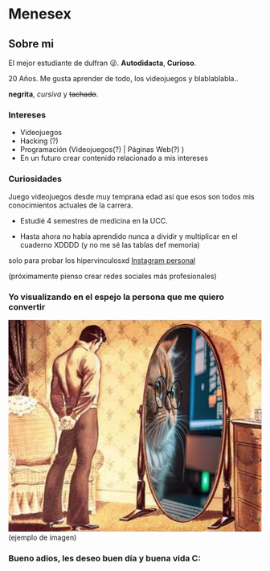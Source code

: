 # Menesex

## Sobre mi

El mejor estudiante de dulfran 😜. **Autodidacta**, **Curioso**.

20 Años. Me gusta aprender de todo, los videojuegos y blablablabla.. 

 **negrita**, *cursiva* y ~~tachado~~.

### Intereses

- Videojuegos
- Hacking (?)
- Programación (Videojuegos(?) | Páginas Web(?) )
- En un futuro crear contenido relacionado a mis intereses


### Curiosidades

 Juego videojuegos desde muy temprana edad así que esos son todos mis conocimientos actuales de la carrera.

- Estudié 4 semestres de medicina en la UCC.

- Hasta ahora no había aprendido nunca a dividir y multiplicar en el cuaderno XDDDD (y no me sé las tablas def memoria)

solo para probar los hipervinculosxd
[Instagram personal](https://www.google.com)

(próximamente pienso crear redes sociales más profesionales)

### Yo visualizando en el espejo la persona que me quiero convertir
![meme1](https://github.com/Menesex/Menesex/blob/main/MEMEGITHUB.png?raw=true)
(ejemplo de imagen)

### Bueno adios, les deseo buen día y buena vida C:


